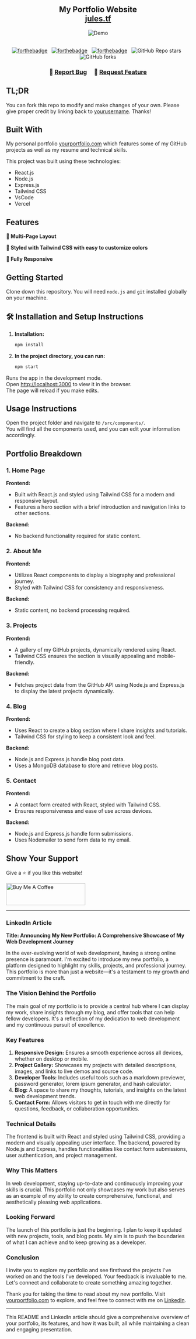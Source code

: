
<h2 align="center">
  My Portfolio Website<br/>
  <a href="https://jules.tf" target="_blank">jules.tf</a>
</h2>

<div align="center">
  <img alt="Demo" src="./frontend/public/portfolio-landing-page-screenshot-min.png" />
</div>

<br/>

<center>

[![forthebadge](https://forthebadge.com/images/badges/built-with-love.svg)](https://forthebadge.com) &nbsp;
[![forthebadge](https://forthebadge.com/images/badges/made-with-javascript.svg)](https://forthebadge.com) &nbsp;
[![forthebadge](https://forthebadge.com/images/badges/open-source.svg)](https://forthebadge.com) &nbsp;
![GitHub Repo stars](https://img.shields.io/github/stars/yourusername/yourportfolio?color=red&logo=github&style=for-the-badge) &nbsp;
![GitHub forks](https://img.shields.io/github/forks/yourusername/yourportfolio?color=red&logo=github&style=for-the-badge)

</center>

<h3 align="center">
    🔹
    <a href="https://github.com/yourusername/yourportfolio/issues">Report Bug</a> &nbsp; &nbsp;
    🔹
    <a href="https://github.com/yourusername/yourportfolio/issues">Request Feature</a>
</h3>

## TL;DR

You can fork this repo to modify and make changes of your own. Please give proper credit by linking back to [yourusername](https://github.com/yourusername/yourportfolio). Thanks!

## Built With

My personal portfolio <a href="https://yourportfolio.com" target="_blank">yourportfolio.com</a> which features some of my GitHub projects as well as my resume and technical skills.

This project was built using these technologies:

- React.js
- Node.js
- Express.js
- Tailwind CSS
- VsCode
- Vercel

## Features

**📖 Multi-Page Layout**

**🎨 Styled with Tailwind CSS with easy to customize colors**

**📱 Fully Responsive**

## Getting Started

Clone down this repository. You will need `node.js` and `git` installed globally on your machine.

## 🛠 Installation and Setup Instructions

1. **Installation:**
    ```sh
    npm install
    ```

2. **In the project directory, you can run:**
    ```sh
    npm start
    ```

Runs the app in the development mode.<br/>
Open [http://localhost:3000](http://localhost:3000) to view it in the browser.<br/>
The page will reload if you make edits.

## Usage Instructions

Open the project folder and navigate to `/src/components/`.<br/>
You will find all the components used, and you can edit your information accordingly.

## Portfolio Breakdown

### 1. Home Page

**Frontend:**
- Built with React.js and styled using Tailwind CSS for a modern and responsive layout.
- Features a hero section with a brief introduction and navigation links to other sections.

**Backend:**
- No backend functionality required for static content.

### 2. About Me

**Frontend:**
- Utilizes React components to display a biography and professional journey.
- Styled with Tailwind CSS for consistency and responsiveness.

**Backend:**
- Static content, no backend processing required.

### 3. Projects

**Frontend:**
- A gallery of my GitHub projects, dynamically rendered using React.
- Tailwind CSS ensures the section is visually appealing and mobile-friendly.

**Backend:**
- Fetches project data from the GitHub API using Node.js and Express.js to display the latest projects dynamically.

### 4. Blog

**Frontend:**
- Uses React to create a blog section where I share insights and tutorials.
- Tailwind CSS for styling to keep a consistent look and feel.

**Backend:**
- Node.js and Express.js handle blog post data.
- Uses a MongoDB database to store and retrieve blog posts.

### 5. Contact

**Frontend:**
- A contact form created with React, styled with Tailwind CSS.
- Ensures responsiveness and ease of use across devices.

**Backend:**
- Node.js and Express.js handle form submissions.
- Uses Nodemailer to send form data to my email.

## Show Your Support

Give a ⭐ if you like this website!

<a href="https://www.buymeacoffee.com/yourusername" target="_blank"><img src="https://cdn.buymeacoffee.com/buttons/v2/default-violet.png" alt="Buy Me A Coffee" height= "60px" width= "217px" ></a>

---

### LinkedIn Article

**Title: Announcing My New Portfolio: A Comprehensive Showcase of My Web Development Journey**

In the ever-evolving world of web development, having a strong online presence is paramount. I'm excited to introduce my new portfolio, a platform designed to highlight my skills, projects, and professional journey. This portfolio is more than just a website—it's a testament to my growth and commitment to the craft.

### The Vision Behind the Portfolio

The main goal of my portfolio is to provide a central hub where I can display my work, share insights through my blog, and offer tools that can help fellow developers. It's a reflection of my dedication to web development and my continuous pursuit of excellence.

### Key Features

1. **Responsive Design:** Ensures a smooth experience across all devices, whether on desktop or mobile.
2. **Project Gallery:** Showcases my projects with detailed descriptions, images, and links to live demos and source code.
3. **Developer Tools:** Includes useful tools such as a markdown previewer, password generator, lorem ipsum generator, and hash calculator.
4. **Blog:** A space to share my thoughts, tutorials, and insights on the latest web development trends.
5. **Contact Form:** Allows visitors to get in touch with me directly for questions, feedback, or collaboration opportunities.

### Technical Details

The frontend is built with React and styled using Tailwind CSS, providing a modern and visually appealing user interface. The backend, powered by Node.js and Express, handles functionalities like contact form submissions, user authentication, and project management.

### Why This Matters

In web development, staying up-to-date and continuously improving your skills is crucial. This portfolio not only showcases my work but also serves as an example of my ability to create comprehensive, functional, and aesthetically pleasing web applications.

### Looking Forward

The launch of this portfolio is just the beginning. I plan to keep it updated with new projects, tools, and blog posts. My aim is to push the boundaries of what I can achieve and to keep growing as a developer.

### Conclusion

I invite you to explore my portfolio and see firsthand the projects I've worked on and the tools I've developed. Your feedback is invaluable to me. Let's connect and collaborate to create something amazing together.

Thank you for taking the time to read about my new portfolio. Visit [yourportfolio.com](https://yourportfolio.com) to explore, and feel free to connect with me on [LinkedIn](https://linkedin.com/in/yourusername).

---

This README and LinkedIn article should give a comprehensive overview of your portfolio, its features, and how it was built, all while maintaining a clean and engaging presentation.